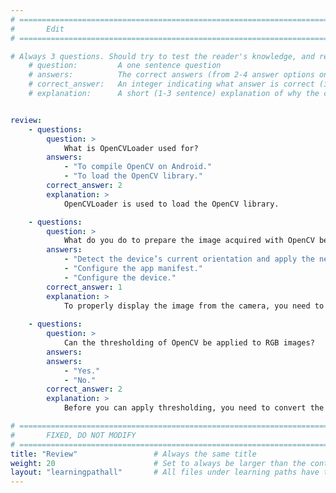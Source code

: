 ```yaml
---
# ================================================================================
#       Edit
# ================================================================================

# Always 3 questions. Should try to test the reader's knowledge, and reinforce the key points you want them to remember.
    # question:         A one sentence question
    # answers:          The correct answers (from 2-4 answer options only). Should be surrounded by quotes.
    # correct_answer:   An integer indicating what answer is correct (index starts from 0)
    # explanation:      A short (1-3 sentence) explanation of why the correct answer is correct. Can add additional context if desired


review:
    - questions:
        question: >
            What is OpenCVLoader used for?
        answers:
            - "To compile OpenCV on Android."
            - "To load the OpenCV library."                        
        correct_answer: 2               
        explanation: >
            OpenCVLoader is used to load the OpenCV library.

    - questions:
        question: >
            What do you do to prepare the image acquired with OpenCV before display?
        answers:
            - "Detect the device’s current orientation and apply the necessary rotation to ensure the camera preview appears correctly oriented."
            - "Configure the app manifest."
            - "Configure the device."
        correct_answer: 1
        explanation: >
            To properly display the image from the camera, you need to detect the device’s current orientation and apply the necessary rotation to ensure the camera preview appears correctly oriented.
            
    - questions:
        question: >
            Can the thresholding of OpenCV be applied to RGB images?
        answers:
        answers:
            - "Yes."
            - "No."                        
        correct_answer: 2
        explanation: >
            Before you can apply thresholding, you need to convert the color image to grayscale using the Imgproc.cvtColor OpenCV function.

# ================================================================================
#       FIXED, DO NOT MODIFY
# ================================================================================
title: "Review"                 # Always the same title
weight: 20                      # Set to always be larger than the content in this path
layout: "learningpathall"       # All files under learning paths have this same wrapper
---
```

